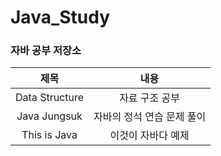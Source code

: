 # Java_Study

### 자바 공부 저장소

|제목|내용|
|:--:|:--:|
|Data Structure|자료 구조 공부|
|Java Jungsuk|자바의 정석 연습 문제 풀이|
|This is Java|이것이 자바다 예제|
